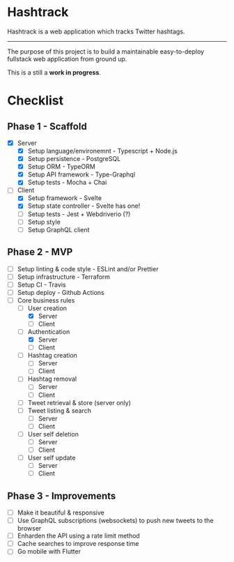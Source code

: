 # Hashtrack

Hashtrack is a web application which tracks Twitter hashtags.

<hr/>

The purpose of this project is to build a maintainable easy-to-deploy fullstack
web application from ground up.

This is a still a **work in progress**.

# Checklist

## Phase 1 - Scaffold
- [x] Server
  - [x] Setup language/environemnt - Typescript + Node.js
  - [x] Setup persistence - PostgreSQL
  - [x] Setup ORM - TypeORM
  - [x] Setup API framework - Type-Graphql
  - [x] Setup tests - Mocha + Chai
- [ ] Client
  - [x] Setup framework - Svelte
  - [x] Setup state controller - Svelte has one!
  - [ ] Setup tests - Jest + Webdriverio (?)
  - [ ] Setup style
  - [ ] Setup GraphQL client

## Phase 2 - MVP
- [ ] Setup linting & code style - ESLint and/or Prettier
- [ ] Setup infrastructure - Terraform
- [ ] Setup CI - Travis
- [ ] Setup deploy - Github Actions
- [ ] Core business rules
  - [ ] User creation
    - [x] Server
    - [ ] Client
  - [ ] Authentication
    - [x] Server
    - [ ] Client
  - [ ] Hashtag creation
    - [ ] Server
    - [ ] Client
  - [ ] Hashtag removal
    - [ ] Server
    - [ ] Client
  - [ ] Tweet retrieval & store (server only)
  - [ ] Tweet listing & search
    - [ ] Server
    - [ ] Client
  - [ ] User self deletion
    - [ ] Server
    - [ ] Client
  - [ ] User self update
    - [ ] Server
    - [ ] Client

## Phase 3 - Improvements
- [ ] Make it beautiful & responsive
- [ ] Use GraphQL subscriptions (websockets) to push new tweets to the browser
- [ ] Enharden the API using a rate limit method
- [ ] Cache searches to improve response time
- [ ] Go mobile with Flutter
